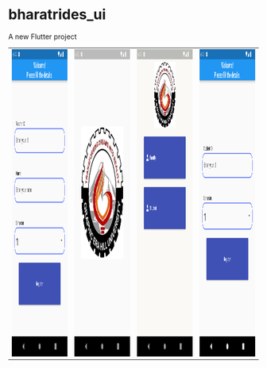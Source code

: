 # bharatrides_ui

A new Flutter project

<table>
    <tr>
        <td>
        <img src="SCREENSHOTS/Screenshot_1677417433.png" width="300" height="620" />
        </td>
        <td>
        <img src="SCREENSHOTS/Screenshot_1677417558.png" width="300" height="620"/>
        </td>
        <td>
        <img src="SCREENSHOTS/Screenshot_1677417559.png" width="300" height="620" />
        </td>
        <td>
        <img src="SCREENSHOTS/Screenshot_1677417576.png" width="300" height="620" />
        </td>
    </tr>
</table>

